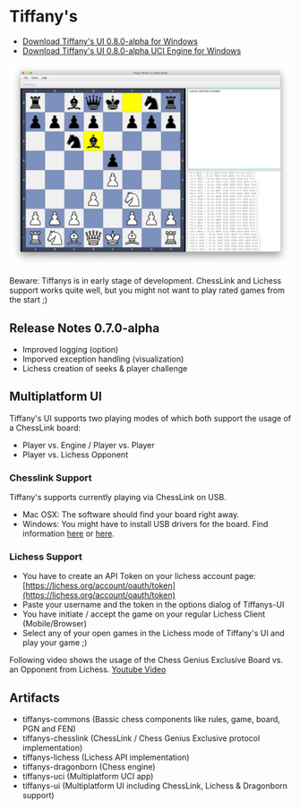 # Tiffany's


- [Download Tiffany's UI 0.8.0-alpha for Windows](https://github.com/bvongunten/tiffanys/releases/download/v0.8.0-alpha/TiffanysDragonbornUci-0.8.msi)
- [Download Tiffany's UI 0.8.0-alpha UCI Engine for Windows](https://github.com/bvongunten/tiffanys/releases/download/v0.8.0-alpha/TiffanysFxGui-0.8.msi)

![Mainscreen](https://github.com/bvongunten/tiffanys/blob/master/web/Mainscreen.png?raw=true)

Beware: Tiffanys is in early stage of development. ChessLink and Lichess support works quite well, but you might not want to play rated games from the start ;)

## Release Notes 0.7.0-alpha

- Improved logging (option)
- Imporved exception handling (visualization)
- Lichess creation of seeks & player challenge

## Multiplatform UI

Tiffany's UI supports two playing modes of which both support the usage of a ChessLink board: 

- Player vs. Engine / Player vs. Player 
- Player vs. Lichess Opponent

### Chesslink Support

Tiffany's supports currently playing via ChessLink on USB.

- Mac OSX: The software should find your board right away.
- Windows: You might have to install USB drivers for the board. Find information [here](https://www.hiarcs.com/eboard/ChessLinkDrivers.htm) or [here](https://zadig.akeo.ie/).

### Lichess Support

- You have to create an API Token on your lichess account page: [https://lichess.org/account/oauth/token](https://lichess.org/account/oauth/token)  
- Paste your username and the token in the options dialog of Tiffanys-UI
- You have initiate / accept the game on your regular Lichess Client (Mobile/Browser)
- Select any of your open games in the Lichess mode of Tiffany's UI and play your game ;)

Following video shows the usage of the Chess Genius Exclusive Board vs. an Opponent from Lichess. [Youtube Video](https://www.youtube.com/watch?v=ZexqLLzHAd4)

## Artifacts

- tiffanys-commons (Bassic chess components like rules, game, board, PGN and FEN)
- tiffanys-chesslink (ChessLink / Chess Genius Exclusive protocol implementation)
- tiffanys-lichess (Lichess API implementation)
- tiffanys-dragonborn (Chess engine)
- tiffanys-uci (Multiplatform UCI app)
- tiffanys-ui (Multiplatform UI including ChessLink, Lichess & Dragonborn support)
